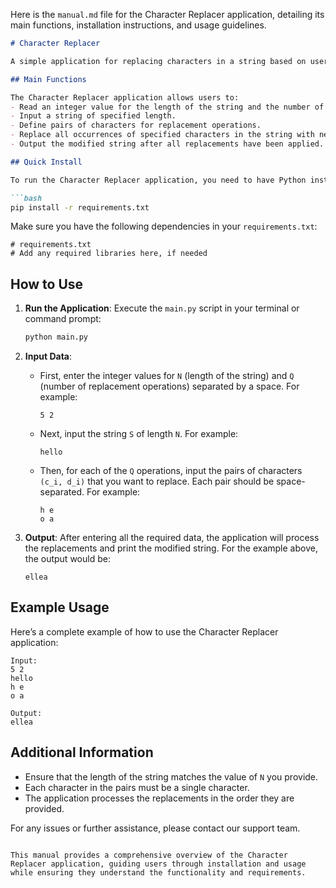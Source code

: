 Here is the `manual.md` file for the Character Replacer application, detailing its main functions, installation instructions, and usage guidelines.

```markdown
# Character Replacer

A simple application for replacing characters in a string based on user-defined pairs.

## Main Functions

The Character Replacer application allows users to:
- Read an integer value for the length of the string and the number of replacement operations.
- Input a string of specified length.
- Define pairs of characters for replacement operations.
- Replace all occurrences of specified characters in the string with new characters.
- Output the modified string after all replacements have been applied.

## Quick Install

To run the Character Replacer application, you need to have Python installed on your machine. You can install the required dependencies using pip:

```bash
pip install -r requirements.txt
```

Make sure you have the following dependencies in your `requirements.txt`:

```
# requirements.txt
# Add any required libraries here, if needed
```

## How to Use

1. **Run the Application**: 
   Execute the `main.py` script in your terminal or command prompt:

   ```bash
   python main.py
   ```

2. **Input Data**:
   - First, enter the integer values for `N` (length of the string) and `Q` (number of replacement operations) separated by a space. For example:
     ```
     5 2
     ```
   - Next, input the string `S` of length `N`. For example:
     ```
     hello
     ```
   - Then, for each of the `Q` operations, input the pairs of characters `(c_i, d_i)` that you want to replace. Each pair should be space-separated. For example:
     ```
     h e
     o a
     ```

3. **Output**:
   After entering all the required data, the application will process the replacements and print the modified string. For the example above, the output would be:
   ```
   ellea
   ```

## Example Usage

Here’s a complete example of how to use the Character Replacer application:

```plaintext
Input:
5 2
hello
h e
o a

Output:
ellea
```

## Additional Information

- Ensure that the length of the string matches the value of `N` you provide.
- Each character in the pairs must be a single character.
- The application processes the replacements in the order they are provided.

For any issues or further assistance, please contact our support team.

```

This manual provides a comprehensive overview of the Character Replacer application, guiding users through installation and usage while ensuring they understand the functionality and requirements.